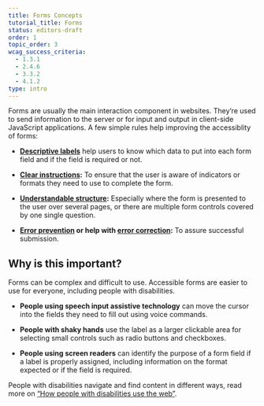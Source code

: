 ```yaml
---
title: Forms Concepts
tutorial_title: Forms
status: editors-draft
order: 1
topic_order: 3
wcag_success_criteria: 
  - 1.3.1
  - 2.4.6
  - 3.3.2
  - 4.1.2
type: intro
---
```


Forms are usually the main interaction component in websites. They’re used to send information to the server or for input and output in client-side JavaScript applications. A few simple rules help improving the accessiblity of forms:

- **[Descriptive labels](labels.html)** help users to know which data to put into each form field and if the field is required or not.

- **[Clear instructions](instructions.html):** To ensure that the user is aware of indicators or formats they need to use to complete the form.

- **[Understandable structure](structure.html):** Especially where the form is presented to the user over several pages, or there are multiple form controls covered by one single question.

- **[Error prevention](error-prevention.html) or help with [error correction](error-messages.html):** To assure successful submission.

## Why is this important?

Forms can be complex and difficult to use. Accessible forms are easier to use for everyone, including people with disabilities.

- **People using speech input assistive technology** can move the cursor into the fields they need to fill out using voice commands.

- **People with shaky hands** use the label as a larger clickable area for selecting small controls such as radio buttons and checkboxes.

- **People using screen readers** can identify the purpose of a form field if a label is properly assigned, including information on the format expected or if the field is required.

People with disabilities navigate and find content in different ways, read more on [“How people with disabilities use the web”](http://www.w3.org/WAI/intro/people-use-web/browsing#navigation).
